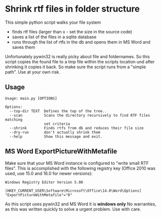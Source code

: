 # Shrink rtf files in folder structure

This simple python script walks your file system 
 - finds rtf files (larger than x - set the size in the source code)
 - saves a list of the files in a sqlite database
 - runs through the list of rtfs in the db and opens them in MS Word and saves them

 Unfortunately pywin32 is really picky about file and foldernames. So this script copies the found file to a tmp file within the scripts location und after shrinking it copies it back.
 So make sure the script runs from a "simple path". Use at your own risk.

 ## Usage

````
Usage: main.py [OPTIONS]

Options:
  --top-dir TEXT  Defines the top of the tree..
  --scan          Scans the directory recursively to find RTF files matching
                  set criteria
  --shrink        Finds rtfs from db and reduces their file size
  --dry-run       don't actually shrink them
  --help          Show this message and exit.
````


 ## MS Word ExportPictureWithMetafile

 Make sure that your MS Word instance is configured to "write small RTF files".
 This is accomplished with the following registry key (Office 2010 was used, use 15.0 and 16.0 for newer versions):

 ````
Windows Registry Editor Version 5.00

[HKEY_CURRENT_USER\Software\Microsoft\Office\14.0\Word\Options]
"ExportPictureWithMetafile"="0"

 ````

 As this script uses pywin32 and MS Word it is **windows only**
 No warranties, as this was written quickly to solve a urgent problem. Use with care.